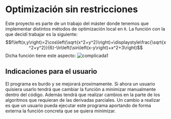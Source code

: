 # Optimización sin restricciones 
Este proyecto es parte de un trabajo del máster donde tenemos que implementar distintos métodos de optimización local en ``R``. La función con la que decidí trabajar es la siguiente:
$$f\left(x,y\right)=2\cos\left(\sqrt{x^2+y^2}\right)+\displaystyle\frac{\sqrt{x^2+y^2}}{6}-\ln\left(\sin\left(x-y\right)+x^2+3\right)$$
Dicha función tiene este aspecto:
![complicada1](https://github.com/Guille-Coru/Optimizacion_sin_restricciones/assets/168770171/2a6d6924-f84c-4b13-b027-816667e52d26)
## Indicaciones para el usuario
El programa es burdo y se mejorará proximamente. Si ahora un usuario quisiera usarlo tendrá que cambiar la función a minimizar manualmente dentro del código. Además tendrá que realizar cambios en la parte de los algoritmos que requieran de las derivadas parciales.
Un cambio a realizar es que un usuario pueda ejecutar este programa aportando de forma externa la función concreta que se quiera minimizar. 
